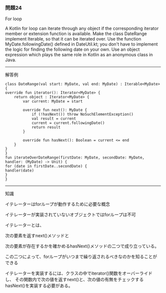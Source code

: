 ### 問題24

For loop

A Kotlin for loop can iterate through any object if the corresponding iterator member or extension function is available.
Make the class DateRange implement Iterable<MyDate>, so that it can be iterated over. Use the function MyDate.followingDate() defined in DateUtil.kt; you don't have to implement the logic for finding the following date on your own.
Use an object expression which plays the same role in Kotlin as an anonymous class in Java.

---

解答例

    class DateRange(val start: MyDate, val end: MyDate) : Iterable<MyDate> {
    override fun iterator(): Iterator<MyDate> {
        return object : Iterator<MyDate> {
            var current: MyDate = start

            override fun next(): MyDate {
                if (!hasNext()) throw NoSuchElementException()
                val result = current
                current = current.followingDate()
                return result
            }

            override fun hasNext(): Boolean = current <= end
        }
    }
    }
    fun iterateOverDateRange(firstDate: MyDate, secondDate: MyDate, handler: (MyDate) -> Unit) {
    for (date in firstDate..secondDate) {
    handler(date)
    }
    }

---

知識

イテレーターはforループが動作するために必要な概念

イテレーターが実装されていないオブジェクトではforループは不可

イテレーターとは、

次の要素を返すnext()メソッドと

次の要素が存在するかを確かめるhasNext()メソッドの二つで成り立っている。

この二つによって、forループがいつまで繰り返されるべきなのかを知ることができる

イテレーターを実装するには、クラスの中でiterator()関数をオーバーライドし、
その関数内で次の値を返すnext()と、次の値の有無をチェックするhasNext()を実装する必要がある。

